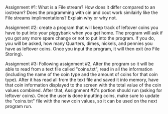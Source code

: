 Assignment #1: What is a File stream? How does it
differ compared to an iostream? Does the programming
with cin and cout work similairly like the File streams 
implimentations? Explain why or why not.

Assignment #2: create a program that will keep track of
leftover coins you have to put into your piggybank when
you get home. The program will ask if you got any more spare
change or not to put into the program. If you do, you will
be asked, how many Quarters, dimes, nickels, and pennies 
you have as leftover coins. Once you input the program, it
will then exit (no File Storing).

Assignment #3: Following assignment #2, Alter the program
so it will be able to read from a text file called "coins.txt",
read in all the information (including the name of the coin 
type and the amount of coins for that coin type). After it 
has read all from the text file and saved it into memory, 
have that coin information displayed to the screen with 
the total value of the coin values combined. After that, 
Assignment #2's portion should run (asking for leftover 
coins). Once the user is done inputting coins, make sure 
to update the "coins.txt" file with the new coin values, 
so it can be used on the next program run. 